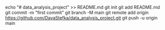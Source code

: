 echo "# data_analysis_project" >> README.md
git init
git add README.md
git commit -m "first commit"
git branch -M main
git remote add origin https://github.com/DayaStefka/data_analysis_project.git
git push -u origin main
